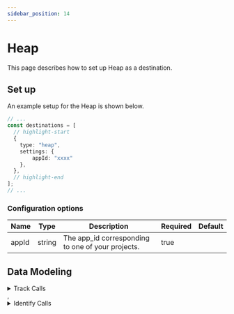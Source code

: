 ```yaml
---
sidebar_position: 14
---
```

# Heap

This page describes how to set up Heap as a destination.

## Set up
An example setup for the Heap is shown below.

```ts title="src/pages/api/syft.ts"
// ...
const destinations = [
  // highlight-start
  {
    type: "heap",
    settings: {
        appId: "xxxx"
    },
  },
  // highlight-end
];
// ...
```

### Configuration options

| Name                 | Type           | Description     | Required | Default         |
| -------------------- | -------------- | --------------- | -------- | --------------- |
| appId | string | The app_id corresponding to one of your projects. | true |  | 


## Data Modeling
<details>
<summary>Track Calls</summary>

#### Track Event
Send an event to Heap.

#### Matched events
type = "track" or type = "page" or type = "screen"

#### Data Mapping
| Name                 | Type          | Description     | Default   |
| -------------------- | -------------- | -------------- | --------- |
| message_id | string | Unique event ID generated by Segment. | (<br/>  "@path": "$.messageId"<br/>) |
| identity | string | a string that uniquely identifies a user, such as an email, handle, or username. This means no two users in one environment may share the same identity. More on identify: https://developers.heap.io/docs/using-identify | (<br/>  "@path": "$.identity"<br/>) |
| anonymous_id | string | The generated anonymous ID for the user. | (<br/>  "@path": "$.anonymousId"<br/>) |
| event | string | Name of the user action. This only exists on track events. Limited to 1024 characters. | (<br/>  "@path": "$.event"<br/>) |
| properties | object | An object with key-value properties you want associated with the event. Each key and property must either be a number or string with fewer than 1024 characters. | (<br/>  "@path": "$.properties"<br/>) |
| timestamp | datetime | Defaults to the current time if not provided. | (<br/>  "@path": "$.timestamp"<br/>) |
| type | string | The type of call. Can be track, page, or screen. | (<br/>  "@path": "$.type"<br/>) |
| name | string | The name of the page or screen being viewed. This only exists for page and screen events. | (<br/>  "@path": "$.name"<br/>) |
| traits | object | An object with key-value properties you want associated with the user. Each property must either be a number or string with fewer than 1024 characters. | (<br/>  "@path": "$.context.traits"<br/>) |
</details>
,<details>
<summary>Identify Calls</summary>

#### Identify User
Set the user ID for a particular device ID or update user properties.

#### Matched events
type = "identify"

#### Data Mapping
| Name                 | Type          | Description     | Default   |
| -------------------- | -------------- | -------------- | --------- |
| user_id | string | REQUIRED: A string that uniquely identifies a user, such as an email, handle, or username. This means no two users in one environment may share the same identity. More on identify: https://developers.heap.io/docs/using-identify | (<br/>  "@path": "$.userId"<br/>) |
| anonymous_id | string | The generated anonymous ID for the user. | (<br/>  "@path": "$.anonymousId"<br/>) |
| traits | object | An object with key-value properties you want associated with the user. Each key and property must either be a number or string with fewer than 1024 characters. | (<br/>  "@path": "$.traits"<br/>) |
</details>


